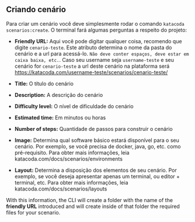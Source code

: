 ## Criando cenário

Para criar um cenário você deve simplesmente rodar o comando ```katacoda scenarios:create```. O terminal fará algumas perguntas a respeito do projeto:

* **Friendly URL:** Aqui você pode digitar qualquer coisa, recomendo que digite ```cenario-teste```. Este atributo determina o nome da pasta do cenário e a url para acessá-lo. ```Não deve conter espaços, deve estar em caixa baixa, etc.```. Caso seu username seja ```username-teste``` e seu cenário for ```cenario-teste``` a url deste cenário na plataforma será  https://katacoda.com/username-teste/scenarios/cenario-teste/

* **Title:** O título do cenário 
* **Description:** A descrição do cenário 
* **Difficulty level:** O nível de dificuldade do cenário 
* **Estimated time:** Em minutos ou horas 
* **Number of steps:** Quantidade de passos para construir o cenário
* **Image:** Determina qual software básico estará disponível para o seu cenário. Por exemplo, se você precisa de docker, java, go, etc. como pré-requisito. Para obter mais informações, leia katacoda.com/docs/scenarios/environments
* **Layout:** Determina a disposição dos elementos de seu cenário. Por exemplo, se você deseja apresentar apenas um terminal, ou editor + terminal, etc. Para obter mais informações, leia katacoda.com/docs/scenarios/layouts

With this information, the CLI will create a folder with the name of the **friendly URL** introduced and will create inside of that folder the required files for your scenario.
